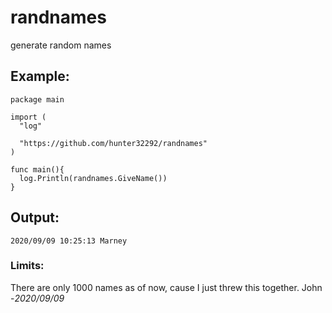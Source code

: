 # randnames
generate random names

## Example:
```
package main

import (
  "log"
  
  "https://github.com/hunter32292/randnames"
)

func main(){
  log.Println(randnames.GiveName())
}
```

## Output:
```
2020/09/09 10:25:13 Marney
```

### Limits:
There are only 1000 names as of now, cause I just threw this together. John -*2020/09/09*
